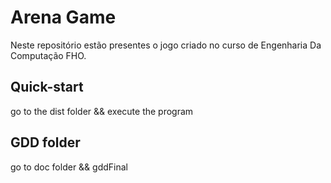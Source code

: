 # Arena Game
Neste repositório estão presentes  o jogo criado no curso de Engenharia Da Computação FHO.

## Quick-start
go to the dist folder && execute the program

## GDD folder
go to doc folder && gddFinal